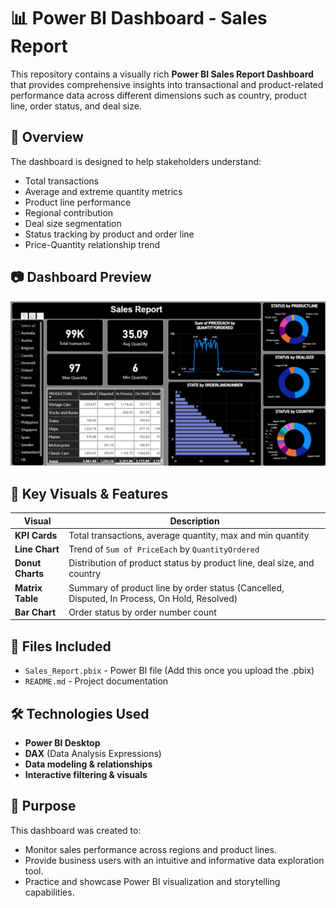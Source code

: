 # 📊 Power BI Dashboard - Sales Report

This repository contains a visually rich **Power BI Sales Report Dashboard** that provides comprehensive insights into transactional and product-related performance data across different dimensions such as country, product line, order status, and deal size.

## 📌 Overview

The dashboard is designed to help stakeholders understand:

- Total transactions
- Average and extreme quantity metrics
- Product line performance
- Regional contribution
- Deal size segmentation
- Status tracking by product and order line
- Price-Quantity relationship trend

## 📷 Dashboard Preview

![Sales Report Dashboard](https://github.com/Sakshi-Gaur01/Automotive-Sales-Trends/blob/main/sales_snapshot.png)

## 🧩 Key Visuals & Features

| Visual | Description |
|--------|-------------|
| **KPI Cards** | Total transactions, average quantity, max and min quantity |
| **Line Chart** | Trend of `Sum of PriceEach` by `QuantityOrdered` |
| **Donut Charts** | Distribution of product status by product line, deal size, and country |
| **Matrix Table** | Summary of product line by order status (Cancelled, Disputed, In Process, On Hold, Resolved) |
| **Bar Chart** | Order status by order number count |

## 📁 Files Included

- `Sales_Report.pbix` - Power BI file (Add this once you upload the .pbix)
- `README.md` - Project documentation


## 🛠 Technologies Used

- **Power BI Desktop**
- **DAX** (Data Analysis Expressions)
- **Data modeling & relationships**
- **Interactive filtering & visuals**

## 🎯 Purpose

This dashboard was created to:

- Monitor sales performance across regions and product lines.
- Provide business users with an intuitive and informative data exploration tool.
- Practice and showcase Power BI visualization and storytelling capabilities.


